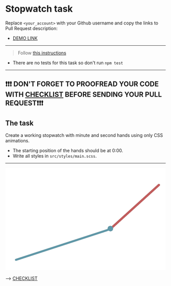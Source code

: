 # Stopwatch task
Replace `<your_account>` with your Github username and copy the links to Pull Request description:
- [DEMO LINK](https://Mikhail-Danylenko.github.io/layout_stop-watch/)

___
> Follow [this instructions](https://github.com/mate-academy/layout_task-guideline#how-to-solve-the-layout-tasks-on-github)

- There are no tests for this task so don't run `npm test`
___

## ❗️❗️❗️ DON'T FORGET TO PROOFREAD YOUR CODE WITH [CHECKLIST](https://github.com/mate-academy/layout_stop-watch/blob/master/checklist.md) BEFORE SENDING YOUR PULL REQUEST❗️❗️❗️

## The task
Create a working stopwatch with minute and second hands using only CSS animations.
- The starting position of the hands should be at 0:00.
- Write all styles in `src/styles/main.scss`.
---
![demo](stopwatch.png)

--> [CHECKLIST](https://github.com/mate-academy/layout_stop-watch/blob/master/checklist.md)
